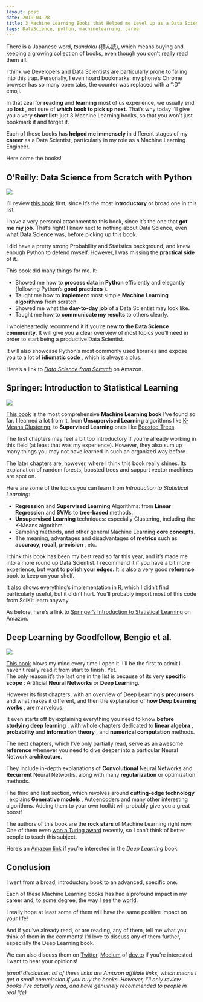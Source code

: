 ```yaml
---
layout: post
date: 2019-04-28
title: 3 Machine Learning Books that Helped me Level Up as a Data Scientist
tags: DataScience, python, machinelearning, career
---
```


There is a Japanese word, _tsundoku_ (積ん読), which means buying and keeping a growing collection of books, even though you don’t really read them all.

I think we Developers and Data Scientists are particularly prone to falling into this trap. Personally, I even hoard bookmarks: my phone’s Chrome browser has so many open tabs, the counter was replaced with a “:D” emoji.

In that zeal for **reading** and **learning** most of us experience, we usually end up **lost** , not sure of **which book to pick up next**. That’s why today I’ll give you a very **short list**: just 3 Machine Learning books, so that you won’t just bookmark it and forget it.

Each of these books has **helped me immensely** in different stages of my **career** as a Data Scientist, particularly in my role as a Machine Learning Engineer.

Here come the books!

## O’Reilly: Data Science from Scratch with Python
![](https://thepracticaldev.s3.amazonaws.com/i/p2j36j2yvniw3wcbsmem.jpg)

I’ll review [this book](https://amzn.to/2DDhIUH) first, since it’s the most **introductory** or broad one in this list.

I have a very personal attachment to this book, since it’s the one that **got me my job**. That’s right! I knew next to nothing about Data Science, even what Data Science was, before picking up this book.

I did have a pretty strong Probability and Statistics background, and knew enough Python to defend myself. However, I was missing the **practical side** of it.

This book did many things for me. It:

- Showed me how to **process data in Python** efficiently and elegantly (following Python’s **good practices** ).
- Taught me how to **implement** most simple **Machine Learning algorithms** from scratch.
- Showed me what the **day-to-day job** of a Data Scientist may look like. 
- Taught me how to **communicate my results** to others clearly.

I wholeheartedly recommend it if you’re **new to the Data Science community**. It will give you a clear overview of most topics you’ll need in order to start being a productive Data Scientist.

It will also showcase Python’s most commonly used libraries and expose you to a lot of **idiomatic code** , which is always a plus.

Here’s a link to _[Data Science from Scratch](https://amzn.to/2DDhIUH)_ on Amazon.

## Springer: Introduction to Statistical Learning
![](https://thepracticaldev.s3.amazonaws.com/i/uc9qfd3ae43rkwqa891p.jpg)

[This book](https://www.bookdepository.com/book/9781461471370/?a_aid=strikingloo&chan=ws) is the most comprehensive **Machine Learning book** I’ve found so far. I learned a lot from it, from **Unsupervised Learning** algorithms like [K-Means Clustering](http://www.datastuff.tech/machine-learning/k-means-clustering-unsupervised-learning-for-recommender-systems/), to **Supervised Learning** ones like [Boosted Trees](http://www.datastuff.tech/machine-learning/xgboost-predicting-life-expectancy-with-supervised-learning/).

The first chapters may feel a bit too introductory if you’re already working in this field (at least that was my experience). However, they also sum up many things you may not have learned in such an organized way before.

The later chapters are, however, where I think this book really shines. Its explanation of random forests, boosted trees and support vector machines are spot on.

Here are some of the topics you can learn from _Introduction to Statistical Learning_:

- **Regression** and **Supervised Learning** Algorithms: from **Linear Regression** and **SVM**s to **tree-based** methods.
- **Unsupervised Learning** techniques: especially Clustering, including the K-Means algorithm.
- Sampling methods, and other general Machine Learning **core concepts**.
- The meaning, advantages and disadvantages of **metrics** such as **accuracy, recall, precision** , etc.

I think this book has been my best read so far this year, and it’s made me into a more round up Data Scientist. I recommend it if you have a bit more experience, but want to **polish your edges.** It is also a very good **reference** book to keep on your shelf.

It also shows everything’s implementation in R, which I didn’t find particularly useful, but it didn’t hurt. You’ll probably import most of this code from SciKit learn anyway.

As before, here’s a link to [Springer’s Introduction to Statistical Learning](https://amzn.to/2ZP93YS) on Amazon.

## Deep Learning by Goodfellow, Bengio et al.
![](https://thepracticaldev.s3.amazonaws.com/i/xl9qcsyeuasglmxh7pg2.jpg)

[This book](https://amzn.to/2J0WjZe) blows my mind every time I open it. I’ll be the first to admit I haven’t really read it from start to finish. Yet.   
The only reason it’s the last one in the list is because of its very **specific scope** : Artificial **Neural Networks** or **Deep Learning**.

However its first chapters, with an overview of Deep Learning’s **precursors** and what makes it different, and then the explanation of **how Deep Learning works** , are marvelous.

It even starts off by explaining everything you need to know **before studying deep learning** , with whole chapters dedicated to **linear algebra** , **probability** and **information theory** , and **numerical computation** methods.

The next chapters, which I’ve only partially read, serve as an awesome **reference** whenever you need to dive deeper into a particular Neural Network **architecture**.

They include in-depth explanations of **Convolutional** Neural Networks and **Recurrent** Neural Networks, along with many **regularization** or optimization methods.

The third and last section, which revolves around **cutting-edge technology** , explains **Generative models** , [Autoencoders](http://www.datastuff.tech/machine-learning/autoencoder-deep-learning-tensorflow-eager-api-keras/) and many other interesting algorithms. Adding them to your own toolkit will probably give you a great boost!

The authors of this book are the **rock stars** of Machine Learning right now. One of them even [won a Turing award](https://venturebeat.com/2019/03/27/geoffrey-hinton-yann-lecun-and-yoshua-bengio-honored-with-the-turing-award/) recently, so I can’t think of better people to teach this subject.

Here’s an [Amazon link](https://amzn.to/2J0WjZe) if you’re interested in the _Deep Learning_ book.

## Conclusion

I went from a broad, introductory book to an advanced, specific one.

Each of these Machine Learning books has had a profound impact in my career and, to some degree, the way I see the world.

I really hope at least some of them will have the same positive impact on your life!

And if you’ve already read, or are reading, any of them, tell me what you think of them in the comments! I’d love to discuss any of them further, especially the Deep Learning book.

We can also discuss them on [Twitter](http://twitter.com/strikingloo), [Medium](http://medium.com/@strikingloo) of [dev.to](http://dev.to/strikingloo) if you’re interested.  
I want to hear your opinions!

_(small disclaimer: all of these links are Amazon affiliate links, which means I get a small commission if you buy the books. However, I’ll only review books I’ve actually read, and have genuinely recommended to people in real life)_

